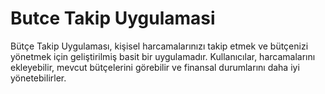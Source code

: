 # Butce Takip Uygulamasi
 Bütçe Takip Uygulaması, kişisel harcamalarınızı takip etmek ve bütçenizi yönetmek için geliştirilmiş basit bir uygulamadır. Kullanıcılar, harcamalarını ekleyebilir, mevcut bütçelerini görebilir ve finansal durumlarını daha iyi yönetebilirler.
